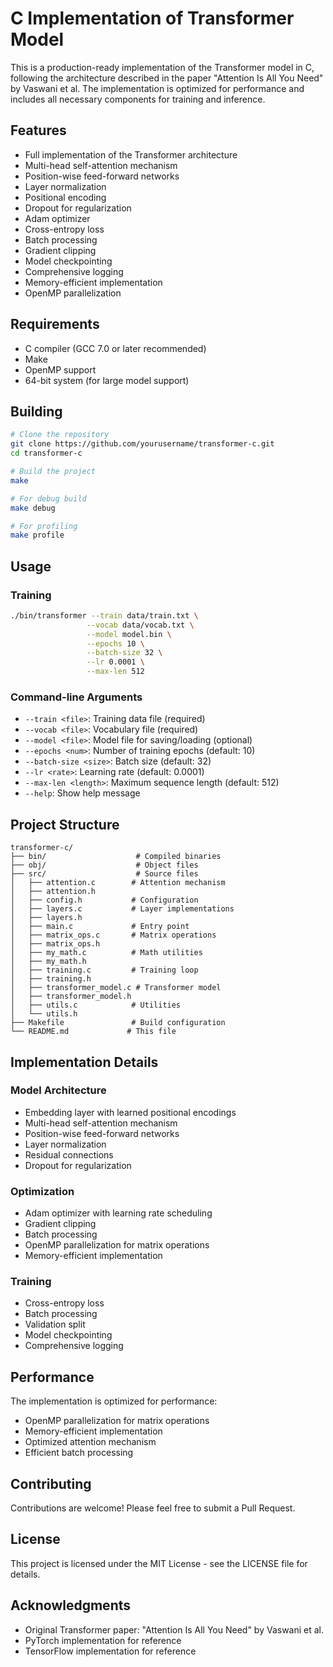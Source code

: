 # C Implementation of Transformer Model

This is a production-ready implementation of the Transformer model in C, following the architecture described in the paper "Attention Is All You Need" by Vaswani et al. The implementation is optimized for performance and includes all necessary components for training and inference.

## Features

- Full implementation of the Transformer architecture
- Multi-head self-attention mechanism
- Position-wise feed-forward networks
- Layer normalization
- Positional encoding
- Dropout for regularization
- Adam optimizer
- Cross-entropy loss
- Batch processing
- Gradient clipping
- Model checkpointing
- Comprehensive logging
- Memory-efficient implementation
- OpenMP parallelization

## Requirements

- C compiler (GCC 7.0 or later recommended)
- Make
- OpenMP support
- 64-bit system (for large model support)

## Building

```bash
# Clone the repository
git clone https://github.com/yourusername/transformer-c.git
cd transformer-c

# Build the project
make

# For debug build
make debug

# For profiling
make profile
```

## Usage

### Training

```bash
./bin/transformer --train data/train.txt \
                 --vocab data/vocab.txt \
                 --model model.bin \
                 --epochs 10 \
                 --batch-size 32 \
                 --lr 0.0001 \
                 --max-len 512
```

### Command-line Arguments

- `--train <file>`: Training data file (required)
- `--vocab <file>`: Vocabulary file (required)
- `--model <file>`: Model file for saving/loading (optional)
- `--epochs <num>`: Number of training epochs (default: 10)
- `--batch-size <size>`: Batch size (default: 32)
- `--lr <rate>`: Learning rate (default: 0.0001)
- `--max-len <length>`: Maximum sequence length (default: 512)
- `--help`: Show help message

## Project Structure

```
transformer-c/
├── bin/                    # Compiled binaries
├── obj/                    # Object files
├── src/                    # Source files
│   ├── attention.c        # Attention mechanism
│   ├── attention.h
│   ├── config.h           # Configuration
│   ├── layers.c           # Layer implementations
│   ├── layers.h
│   ├── main.c             # Entry point
│   ├── matrix_ops.c       # Matrix operations
│   ├── matrix_ops.h
│   ├── my_math.c          # Math utilities
│   ├── my_math.h
│   ├── training.c         # Training loop
│   ├── training.h
│   ├── transformer_model.c # Transformer model
│   ├── transformer_model.h
│   ├── utils.c            # Utilities
│   └── utils.h
├── Makefile               # Build configuration
└── README.md             # This file
```

## Implementation Details

### Model Architecture

- Embedding layer with learned positional encodings
- Multi-head self-attention mechanism
- Position-wise feed-forward networks
- Layer normalization
- Residual connections
- Dropout for regularization

### Optimization

- Adam optimizer with learning rate scheduling
- Gradient clipping
- Batch processing
- OpenMP parallelization for matrix operations
- Memory-efficient implementation

### Training

- Cross-entropy loss
- Batch processing
- Validation split
- Model checkpointing
- Comprehensive logging

## Performance

The implementation is optimized for performance:

- OpenMP parallelization for matrix operations
- Memory-efficient implementation
- Optimized attention mechanism
- Efficient batch processing

## Contributing

Contributions are welcome! Please feel free to submit a Pull Request.

## License

This project is licensed under the MIT License - see the LICENSE file for details.

## Acknowledgments

- Original Transformer paper: "Attention Is All You Need" by Vaswani et al.
- PyTorch implementation for reference
- TensorFlow implementation for reference 